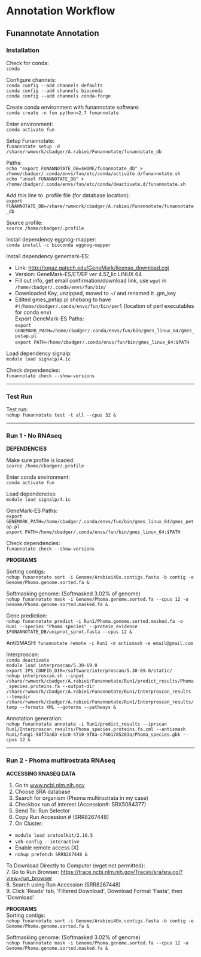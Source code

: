 # Annotation Workflow

## Funannotate Annotation

### Installation
Check for conda:  
`conda`  

Configure channels:  
`conda config --add channels defaults`  
`conda config --add channels bioconda`  
`conda config --add channels conda-forge`  

Create conda environment with funannotate software:  
`conda create -n fun python=2.7 funannotate`  

Enter environment:  
`conda activate fun`  

Setup Funannotate:  
`funannotate setup -d /share/rwmwork/cbadger/A.rabiei/Funannotate/funannotate_db`  

Paths:  
`echo "export FUNANNOTATE_DB=$HOME/funannotate_db" > /home/cbadger/.conda/envs/fun/etc/conda/activate.d/funannotate.sh`  
`echo "unset FUNANNOTATE_DB" > /home/cbadger/.conda/envs/fun/etc/conda/deactivate.d/funannotate.sh`  

Add this line to .profile file (for database location):  
`export FUNANNOTATE_DB=/share/rwmwork/cbadger/A.rabiei/Funannotate/funannotate_db`  

Source profile:  
`source /home/cbadger/.profile`  

Install dependency eggnog-mapper:  
`conda install -c bioconda eggnog-mapper`  

Install dependency genemark-ES:  
* Link: http://topaz.gatech.edu/GeneMark/license_download.cgi  
* Version: GeneMark-ES/ET/EP ver 4.57_lic LINUX 64  
* Fill out info, get email confirmation/download link, use `wget` in `/home/cbadger/.conda/envs/fun/bin/`  
* Downloaded Key, unzipped, moved to ~/ and renamed it .gm_key  
* Edited gmes_petap.pl shebang to have `#!/home/cbadger/.conda/envs/fun/bin/perl` (location of perl executables for conda env)  
Export GeneMark-ES Paths:  
`export GENEMARK_PATH=/home/cbadger/.conda/envs/fun/bin/gmes_linux_64/gmes_petap.pl`  
`export PATH=/home/cbadger/.conda/envs/fun/bin/gmes_linux_64:$PATH`  

Load dependency signalp:  
`module load signalp/4.1c`  

Check dependencies:  
`funannotate check --show-versions`  
___
### Test Run
Test run:  
`nohup funannotate test -t all --cpus 32 &`  
___
### Run 1 - No RNAseq
__DEPENDENCIES__  

Make sure profile is loaded:  
`source /home/cbadger/.profile`  

Enter conda environment:  
`conda activate fun`  

Load dependencies:  
`module load signalp/4.1c`  

GeneMark-ES Paths:  
`export GENEMARK_PATH=/home/cbadger/.conda/envs/fun/bin/gmes_linux_64/gmes_petap.pl`  
`export PATH=/home/cbadger/.conda/envs/fun/bin/gmes_linux_64:$PATH`  

Check dependencies:  
`funannotate check --show-versions`  

__PROGRAMS__  

Sorting contigs:  
`nohup funannotate sort -i Genome/Arabiei40x.contigs.fasta -b contig -o Genome/Phoma.genome.sorted.fa &`  

Softmasking genome: (Softmasked 3.02% of genome)  
`nohup funannotate mask -i Genome/Phoma.genome.sorted.fa --cpus 12 -o Genome/Phoma.genome.sorted.masked.fa &`  

Gene prediction:  
`nohup funannotate predict -i Run1/Phoma.genome.sorted.masked.fa -o Run1 --species "Phoma species" --protein_evidence $FUNANNOTATE_DB/uniprot_sprot.fasta --cpus 12 &`  

AntiSMASH:
`funannotate remote -i Run1 -m antismash -e email@gmail.com`

Interproscan:  
`conda deactivate`  
`module load interproscan/5.30-69.0`  
`export IPS_CONFIG_DIR=/software/interproscan/5.30-69.0/static/`  
`nohup interproscan.sh --input /share/rwmwork/cbadger/A.rabiei/Funannotate/Run1/predict_results/Phoma_species.proteins.fa --output-dir /share/rwmwork/cbadger/A.rabiei/Funannotate/Run1/Interproscan_results --tempdir /share/rwmwork/cbadger/A.rabiei/Funannotate/Run1/Interproscan_results/temp --formats XML --goterms --pathways &`  

Annotation generation:  
`nohup funannotate annotate -i Run1/predict_results --iprscan Run1/Interproscan_results/Phoma_species.proteins.fa.xml --antismash Run1/fungi-98f7ba83-e1c8-4710-9f8a-c7401785203a/Phoma_species.gbk --cpus 12 &`  
___
### Run 2 - Phoma multirostrata RNAseq
__ACCESSING RNASEQ DATA__  
1. Go to www.ncbi.nlm.nih.gov  
2. Choose SRA database 
3. Search for organism (Phoma multirostrata in my case)  
4. Checkbox run of interest (Accession#: SRX5084377)  
5. Send To: Run Selector  
6. Copy Run Accession # (SRR8267448) 
7. On Cluster:
* `module load sratoolkit/2.10.5`
* `vdb-config --interactive`
* Enable remote access [X]
* `nohup prefetch SRR8267448 &`

To Download Directly to Computer (wget not permitted):  
7. Go to Run Browser: https://trace.ncbi.nlm.nih.gov/Traces/sra/sra.cgi?view=run_browser  
8. Search using Run Accession (SRR8267448)  
9. Click 'Reads' tab, 'Filtered Download', Download Format 'Fasta', then 'Download'  

__PROGRAMS__  
Sorting contigs:  
`nohup funannotate sort -i Genome/Arabiei40x.contigs.fasta -b contig -o Genome/Phoma.genome.sorted.fa &`  

Softmasking genome: (Softmasked 3.02% of genome)  
`nohup funannotate mask -i Genome/Phoma.genome.sorted.fa --cpus 12 -o Genome/Phoma.genome.sorted.masked.fa &`

